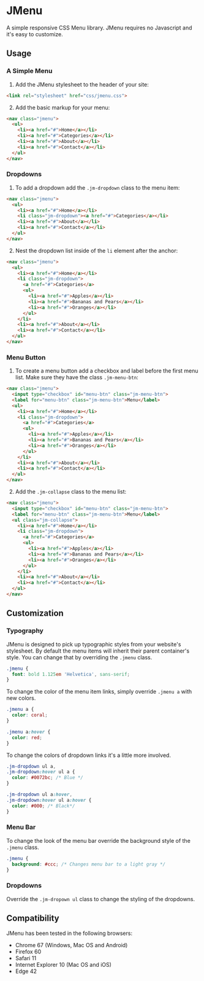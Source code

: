 # JMenu
A simple responsive CSS Menu library. JMenu requires no Javascript and it's 
easy to customize.

## Usage

### A Simple Menu

1. Add the JMenu stylesheet to the header of your site:
```html
<link rel="stylesheet" href="css/jmenu.css">
```

2. Add the basic markup for your menu:

```html
<nav class="jmenu">
  <ul>
    <li><a href="#">Home</a></li>
    <li><a href="#">Categories</a></li>
    <li><a href="#">About</a></li>
    <li><a href="#">Contact</a></li>
  </ul>
</nav>
```

### Dropdowns
1. To add a dropdown add the `.jm-dropdown` class to the menu item:
```html
<nav class="jmenu">
  <ul>
    <li><a href="#">Home</a></li>
    <li class="jm-dropdown"><a href="#">Categories</a></li>
    <li><a href="#">About</a></li>
    <li><a href="#">Contact</a></li>
  </ul>
</nav>
```

2. Nest the dropdown list inside of the `li` element after the anchor:
```html
<nav class="jmenu">
  <ul>
    <li><a href="#">Home</a></li>
    <li class="jm-dropdown">
      <a href="#">Categories</a>
      <ul>
        <li><a href="#">Apples</a></li>
        <li><a href="#">Bananas and Pears</a></li>
        <li><a href="#">Oranges</a></li>
      </ul>
    </li>
    <li><a href="#">About</a></li>
    <li><a href="#">Contact</a></li>
  </ul>
</nav>
```

### Menu Button 
1. To create a menu button add a checkbox and label before the first menu 
list. Make sure they have the class `.jm-menu-btn`:
```html
<nav class="jmenu">
  <input type="checkbox" id="menu-btn" class="jm-menu-btn">
  <label for="menu-btn" class="jm-menu-btn">Menu</label>
  <ul>
    <li><a href="#">Home</a></li>
    <li class="jm-dropdown">
      <a href="#">Categories</a>
      <ul>
        <li><a href="#">Apples</a></li>
        <li><a href="#">Bananas and Pears</a></li>
        <li><a href="#">Oranges</a></li>
      </ul>
    </li>
    <li><a href="#">About</a></li>
    <li><a href="#">Contact</a></li>
  </ul>
</nav>
```

2. Add the `.jm-collapse` class to the menu list:
```html
<nav class="jmenu">
  <input type="checkbox" id="menu-btn" class="jm-menu-btn">
  <label for="menu-btn" class="jm-menu-btn">Menu</label>
  <ul class="jm-collapse">
    <li><a href="#">Home</a></li>
    <li class="jm-dropdown">
      <a href="#">Categories</a>
      <ul>
        <li><a href="#">Apples</a></li>
        <li><a href="#">Bananas and Pears</a></li>
        <li><a href="#">Oranges</a></li>
      </ul>
    </li>
    <li><a href="#">About</a></li>
    <li><a href="#">Contact</a></li>
  </ul>
</nav>
```

## Customization

### Typography

JMenu is designed to pick up typographic styles from your website's
stylesheet. By default the menu items will inherit their parent container's 
style. You can change that by overriding the `.jmenu` class.

```css
.jmenu {
  font: bold 1.125em 'Helvetica', sans-serif;
}
```

To change the color of the menu item links, simply override `.jmenu a` with 
new colors.

```css
.jmenu a {
  color: coral;
}

.jmenu a:hover {
  color: red;
}
```

To change the colors of dropdown links it's a little more involved. 
```css
.jm-dropdown ul a,
.jm-dropdown:hover ul a {
  color: #0072bc; /* Blue */
}

.jm-dropdown ul a:hover,
.jm-dropdown:hover ul a:hover {
  color: #000; /* Black*/
}
```

### Menu Bar

To change the look of the menu bar override the background style of the
`.jmenu` class.
```css 
.jmenu {
  background: #ccc; /* Changes menu bar to a light gray */
}
```

### Dropdowns

Override the `.jm-dropown ul` class to change the styling of the dropdowns.


## Compatibility

JMenu has been tested in the following browsers:
* Chrome 67 (Windows, Mac OS and Android)
* Firefox 60
* Safari 11
* Internet Explorer 10 (Mac OS and iOS)
* Edge 42

